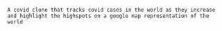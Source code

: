 

	A covid clone that tracks covid cases in the world as they increase and highlight the highspots on a google map representation of the world
